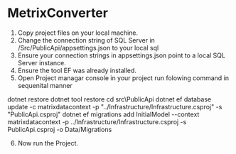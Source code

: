 # MetrixConverter

1. Copy project files on your local machine.
2. Change the connection string of SQL Server in /Src/PublicApi/appsettings.json to your local sql
3. Ensure your connection strings in appsettings.json point to a local SQL Server instance.
4. Ensure the tool EF was already installed. 
5. Open Project managar console in your project run folowing command in sequenital manner

dotnet restore
dotnet tool restore
cd src\PublicApi
dotnet ef database update -c matrixdatacontext -p "../Infrastructure/Infrastructure.csproj" -s "PublicApi.csproj"
dotnet ef migrations add InitialModel --context matrixdatacontext -p ../Infrastructure/Infrastructure.csproj -s PublicApi.csproj -o Data/Migrations

6. Now run the Project.




